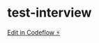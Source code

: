 # test-interview

[Edit in Codeflow ⚡️](https://stackblitz.com/~/github.com/AnassAzeroual/test-interview)